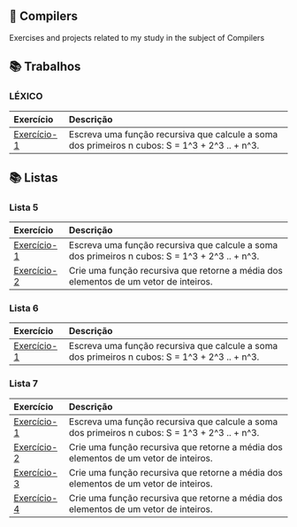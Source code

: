## :ledger: Compilers
Exercises and projects related to my study in the subject of Compilers

## :books: Trabalhos

### LÉXICO

| Exercício    | Descrição                           |
| :--------------  | :--------------------------------- |
| [Exercício-1](https://github.com/BeatrizPassoni/Algoritmos/blob/main/Fun%C3%A7%C3%B5es/Exerc%C3%ADcio8)  | Escreva uma função recursiva que calcule a soma dos primeiros n cubos: S = 1^3 + 2^3 .. + n^3. |

## :books: Listas

### Lista 5 

| Exercício    | Descrição                           |
| :--------------  | :--------------------------------- |
| [Exercício-1](https://github.com/BeatrizPassoni/Algoritmos/blob/main/Fun%C3%A7%C3%B5es/Exerc%C3%ADcio8)  | Escreva uma função recursiva que calcule a soma dos primeiros n cubos: S = 1^3 + 2^3 .. + n^3. |
| [Exercício-2](https://github.com/BeatrizPassoni/Algoritmos/blob/main/Fun%C3%A7%C3%B5es/Exerc%C3%ADcio9)  | Crie uma função recursiva que retorne a média dos elementos de um vetor de inteiros. |

### Lista 6 

| Exercício    | Descrição                           |
| :--------------  | :--------------------------------- |
| [Exercício-1](https://github.com/BeatrizPassoni/Algoritmos/blob/main/Fun%C3%A7%C3%B5es/Exerc%C3%ADcio8)  | Escreva uma função recursiva que calcule a soma dos primeiros n cubos: S = 1^3 + 2^3 .. + n^3. |

### Lista 7 

| Exercício    | Descrição                           |
| :--------------  | :--------------------------------- |
| [Exercício-1](https://github.com/BeatrizPassoni/Algoritmos/blob/main/Fun%C3%A7%C3%B5es/Exerc%C3%ADcio8)  | Escreva uma função recursiva que calcule a soma dos primeiros n cubos: S = 1^3 + 2^3 .. + n^3. |
| [Exercício-2](https://github.com/BeatrizPassoni/Algoritmos/blob/main/Fun%C3%A7%C3%B5es/Exerc%C3%ADcio9)  | Crie uma função recursiva que retorne a média dos elementos de um vetor de inteiros. |
| [Exercício-3](https://github.com/BeatrizPassoni/Algoritmos/blob/main/Fun%C3%A7%C3%B5es/Exerc%C3%ADcio9)  | Crie uma função recursiva que retorne a média dos elementos de um vetor de inteiros. |
| [Exercício-4](https://github.com/BeatrizPassoni/Algoritmos/blob/main/Fun%C3%A7%C3%B5es/Exerc%C3%ADcio9)  | Crie uma função recursiva que retorne a média dos elementos de um vetor de inteiros. |


